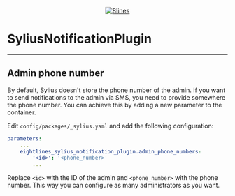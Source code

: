 <p align="center">
    <a href="https://8lines.io">
        <img alt="8lines" src="https://8lines-static.s3.eu-central-1.amazonaws.com/open-source-logo-main.png">
    </a>
</p>

# SyliusNotificationPlugin

--- 

## Admin phone number
By default, Sylius doesn't store the phone number of the admin.
If you want to send notifications to the admin via SMS, you need to provide somewhere the phone number.
You can achieve this by adding a new parameter to the container.

Edit `config/packages/_sylius.yaml` and add the following configuration:

```yaml
parameters:
    ...
    eightlines_sylius_notification_plugin.admin_phone_numbers:
        '<id>': '<phone_number>'
        ...
```

Replace `<id>` with the ID of the admin and `<phone_number>` with the phone number.
This way you can configure as many administrators as you want.

